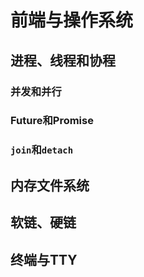 # 前端与操作系统

## 进程、线程和协程

### 并发和并行

### Future和Promise

### `join`和`detach`

## 内存文件系统

## 软链、硬链

## 终端与TTY
